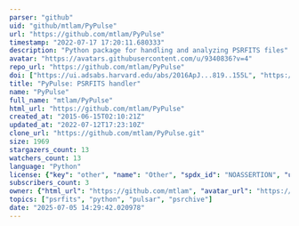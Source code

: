 ```yaml
---
parser: "github"
uid: "github/mtlam/PyPulse"
url: "https://github.com/mtlam/PyPulse"
timestamp: "2022-07-17 17:20:11.680333"
description: "Python package for handling and analyzing PSRFITS files"
avatar: "https://avatars.githubusercontent.com/u/9340836?v=4"
repo_url: "https://github.com/mtlam/PyPulse"
doi: ["https://ui.adsabs.harvard.edu/abs/2016ApJ...819..155L", "https://ui.adsabs.harvard.edu/abs/2017ascl.soft06011L/abstract"]
title: "PyPulse: PSRFITS handler"
name: "PyPulse"
full_name: "mtlam/PyPulse"
html_url: "https://github.com/mtlam/PyPulse"
created_at: "2015-06-15T02:10:21Z"
updated_at: "2022-07-12T17:23:10Z"
clone_url: "https://github.com/mtlam/PyPulse.git"
size: 1969
stargazers_count: 13
watchers_count: 13
language: "Python"
license: {"key": "other", "name": "Other", "spdx_id": "NOASSERTION", "url": null, "node_id": "MDc6TGljZW5zZTA="}
subscribers_count: 3
owner: {"html_url": "https://github.com/mtlam", "avatar_url": "https://avatars.githubusercontent.com/u/9340836?v=4", "login": "mtlam", "type": "User"}
topics: ["psrfits", "python", "pulsar", "psrchive"]
date: "2025-07-05 14:29:42.020978"
---
```

